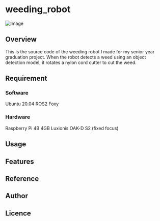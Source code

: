# weeding_robot
![Image](https://github.com/kawai-yuuki/weeding_robot/blob/main/image/%E3%82%B9%E3%82%AF%E3%83%AA%E3%83%BC%E3%83%B3%E3%82%B7%E3%83%A7%E3%83%83%E3%83%88%202024-01-14%2019.51.26.png)
## Overview
This is the source code of the weeding robot I made for my senior year graduation project. When the robot detects a weed using an object detection model, it rotates a nylon cord cutter to cut the weed.

## Requirement

### Software
Ubuntu 20.04
ROS2 Foxy

### Hardware
Raspberry Pi 4B 4GB
Luxionis OAK-D S2 (fixed focus)


## Usage

## Features

## Reference

## Author

## Licence
